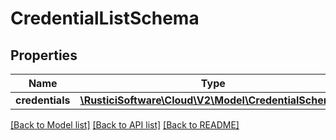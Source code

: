 # CredentialListSchema

## Properties
Name | Type | Description | Notes
------------ | ------------- | ------------- | -------------
**credentials** | [**\RusticiSoftware\Cloud\V2\Model\CredentialSchema[]**](CredentialSchema.md) |  | [optional] 

[[Back to Model list]](../README.md#documentation-for-models) [[Back to API list]](../README.md#documentation-for-api-endpoints) [[Back to README]](../README.md)



